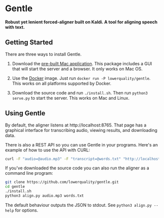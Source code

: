 # Gentle
**Robust yet lenient forced-aligner built on Kaldi. A tool for aligning speech with text.**

## Getting Started

There are three ways to install Gentle.

1. Download the [pre-built Mac application](https://github.com/lowerquality/gentle/releases/latest). This package includes a GUI that will start the server and a browser. It only works on Mac OS.

2. Use the [Docker](https://www.docker.com/) image. Just run ```docker run -P lowerquality/gentle```. This works on all platforms supported by Docker.

3. Download the source code and run ```./install.sh```. Then run ```python3 serve.py``` to start the server. This works on Mac and Linux.

## Using Gentle

By default, the aligner listens at http://localhost:8765. That page has a graphical interface for transcribing audio, viewing results, and downloading data.

There is also a REST API so you can use Gentle in your programs. Here's an example of how to use the API with CURL:

```bash
curl -F "audio=@audio.mp3" -F "transcript=@words.txt" "http://localhost:8765/transcriptions?async=false&disfluency=true&conservative=true"
```

If you've downloaded the source code you can also run the aligner as a command line program:

```bash
git clone https://github.com/lowerquality/gentle.git
cd gentle
./install.sh
python3 align.py audio.mp3 words.txt
```

The default behaviour outputs the JSON to stdout.  See `python3 align.py --help` for options.
